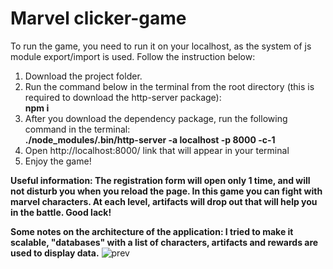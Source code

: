# Marvel clicker-game
To run the game, you need to run it on your localhost, as the system of js module export/import is used. Follow the instruction below:
1. Download the project folder.
2. Run the command below in the terminal from the root directory (this is required to download the http-server package):  
**npm i**
3. After you download the dependency package, run the following command in the terminal:  
**./node_modules/.bin/http-server -a localhost -p 8000 -c-1**
4. Open http://localhost:8000/ link that will appear in your terminal
5. Enjoy the game!

**Useful information: The registration form will open only 1 time, and will not disturb you when you reload the page. In this game you can fight with marvel characters. At each level, artifacts will drop out that will help you in the battle. Good lack!**  

**Some notes on the architecture of the application: I tried to make it scalable, "databases" with a list of characters, artifacts and rewards are used to display data.**
  ![prev](https://user-images.githubusercontent.com/107557939/231953436-7d494630-2481-41db-9421-05b0edd0b62e.jpg)
  
